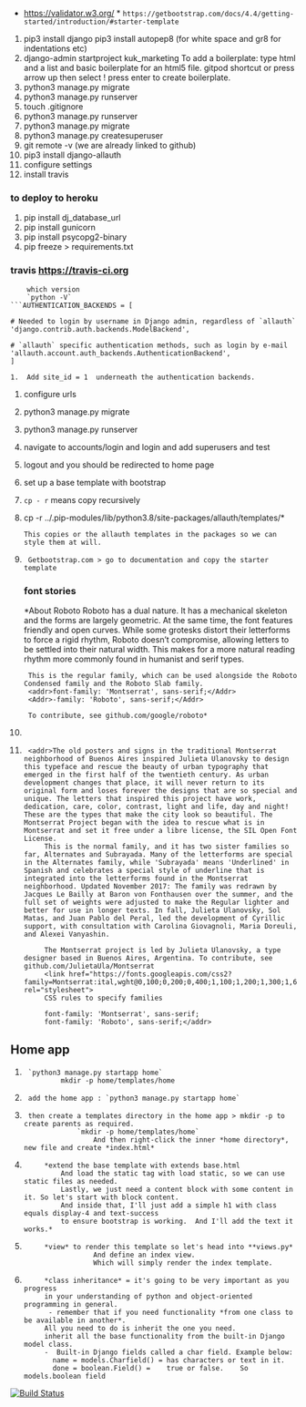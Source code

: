 * https://validator.w3.org/ *
  `https://getbootstrap.com/docs/4.4/getting-started/introduction/#starter-template`

 1. pip3 install django
    pip3 install autopep8 (for white space and gr8 for indentations etc)
 1. django-admin startproject kuk_marketing
    To add a boilerplate: type html and a list and basic boilerplate for an html5 file.  gitpod shortcut or press arrow up then select ! press enter to create boilerplate.
 1. python3 manage.py migrate
 1. python3 manage.py runserver
 1. touch .gitignore
 1. python3 manage.py runserver
 1. python3 manage.py migrate
 1. python3 manage.py createsuperuser
 1. git remote -v (we are already linked to github)
 1. pip3 install django-allauth
 1. configure settings
 1. install travis

 ### to deploy to heroku

 1. pip install dj_database_url
 1. pip install gunicorn
 1. pip install psycopg2-binary
 1. pip freeze > requirements.txt

### travis https://travis-ci.org

        which version
        `python -V`
    ```AUTHENTICATION_BACKENDS = [

    # Needed to login by username in Django admin, regardless of `allauth`
    'django.contrib.auth.backends.ModelBackend',

    # `allauth` specific authentication methods, such as login by e-mail
    'allauth.account.auth_backends.AuthenticationBackend',
    ]

    1.  Add site_id = 1  underneath the authentication backends.
   1.  configure urls
   1.  python3 manage.py migrate
   1.  python3 manage.py runserver
   1.  navigate to accounts/login and login and add superusers and test
   1.  logout and you should be redirected to home page
   1.  set up a base template with bootstrap
   1.   `cp - r` means copy recursively
   1.   cp -r ../.pip-modules/lib/python3.8/site-packages/allauth/templates/*

            This copies or the allauth templates in the packages so we can style them at will.
1.      Getbootstrap.com > go to documentation and copy the starter template

    ### font stories
    *About Roboto
        Roboto has a dual nature. It has a mechanical skeleton and the forms are largely geometric. At the same time, the font features friendly and open curves. While some grotesks distort their letterforms to force a rigid rhythm, Roboto doesn’t compromise, allowing letters to be settled into their natural width. This makes for a more natural reading rhythm more commonly found in humanist and serif types.

        This is the regular family, which can be used alongside the Roboto Condensed family and the Roboto Slab family.
        <addr>font-family: 'Montserrat', sans-serif;</Addr>
        <Addr>-family: 'Roboto', sans-serif;</Addr>

        To contribute, see github.com/google/roboto*
1.
1.      <addr>The old posters and signs in the traditional Montserrat neighborhood of Buenos Aires inspired Julieta Ulanovsky to design this typeface and rescue the beauty of urban typography that emerged in the first half of the twentieth century. As urban development changes that place, it will never return to its original form and loses forever the designs that are so special and unique. The letters that inspired this project have work, dedication, care, color, contrast, light and life, day and night! These are the types that make the city look so beautiful. The Montserrat Project began with the idea to rescue what is in Montserrat and set it free under a libre license, the SIL Open Font License.
            This is the normal family, and it has two sister families so far, Alternates and Subrayada. Many of the letterforms are special in the Alternates family, while 'Subrayada' means 'Underlined' in Spanish and celebrates a special style of underline that is integrated into the letterforms found in the Montserrat neighborhood. Updated November 2017: The family was redrawn by Jacques Le Bailly at Baron von Fonthausen over the summer, and the full set of weights were adjusted to make the Regular lighter and better for use in longer texts. In fall, Julieta Ulanovsky, Sol Matas, and Juan Pablo del Peral, led the development of Cyrillic support, with consultation with Carolina Giovagnoli, Maria Doreuli, and Alexei Vanyashin.

            The Montserrat project is led by Julieta Ulanovsky, a type designer based in Buenos Aires, Argentina. To contribute, see github.com/JulietaUla/Montserrat
            <link href="https://fonts.googleapis.com/css2?family=Montserrat:ital,wght@0,100;0,200;0,400;1,100;1,200;1,300;1,600&family=Roboto:ital,wght@0,300;0,400;1,300&display=swap" rel="stylesheet">
            CSS rules to specify families

            font-family: 'Montserrat', sans-serif;
            font-family: 'Roboto', sans-serif;</addr>

## Home app
1.      `python3 manage.py startapp home`
                mkdir -p home/templates/home
1.      add the home app : `python3 manage.py startapp home`
1.      then create a templates directory in the home app > mkdir -p to create parents as required.
                    `mkdir -p home/templates/home`
                        And then right-click the inner *home directory*, new file and create *index.html*

1.          *extend the base template with extends base.html
                And load the static tag with load static, so we can use static files as needed.
                Lastly, we just need a content block with some content in it. So let's start with block content.
                And inside that, I'll just add a simple h1 with class equals display-4 and text-success
                to ensure bootstrap is working.  And I'll add the text it works.*
1.          *view* to render this template so let's head into **views.py*
                        And define an index view.
                        Which will simply render the index template.
1.          *class inheritance* = it's going to be very important as you progress
            in your understanding of python and object-oriented programming in general.
             - remember that if you need functionality *from one class to be available in another*.
            All you need to do is inherit the one you need.
            inherit all the base functionality from the built-in Django model class.
            -  Built-in Django fields called a char field. Example below:
              name = models.Charfield() = has characters or text in it.
              done = boolean.Field() =    true or false.    So models.boolean field



[![Build Status](https://travis-ci.com/SOliv1/ms-4-kuk-marketing.svg?branch=master)](https://travis-ci.com/SOliv1/ms-4-kuk-marketing)